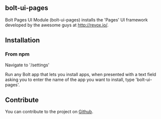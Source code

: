 ## bolt-ui-pages

Bolt Pages UI Module (bolt-ui-pages) installs the 'Pages' UI framework developed by the awesome guys at http://revox.io/.

## Installation

### From npm

Navigate to '/settings'

Run any Bolt app that lets you install apps, when presented with a text field asking you to enter the name of the app you
want to install, type 'bolt-ui-pages'.

## Contribute

You can contribute to the project on [Github](https://github.com/Chieze-Franklin/bolt-ui-pages).